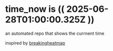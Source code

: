 # time_now is (( 2025-06-28T01:00:00.325Z ))

an automated repo that shows the currnent time

inspired by [breakingheatmap](https://github.com/breakingheatmap/breakingheatmap)
